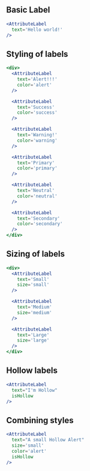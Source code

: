 ## Basic Label

```jsx
<AttributeLabel
  text='Hello world!'
/>
```

## Styling of labels

```jsx
<div>
  <AttributeLabel
    text='Alert!!!'
    color='alert'
  />

  <AttributeLabel
    text='Success'
    color='success'
  />

  <AttributeLabel
    text='Warning!'
    color='warning'
  />

  <AttributeLabel
    text='Primary'
    color='primary'
  />

  <AttributeLabel
    text='Neutral'
    color='neutral'
  />

  <AttributeLabel
    text='Secondary'
    color='secondary'
  />
</div>
```

## Sizing of labels

```jsx
<div>
  <AttributeLabel
    text='Small'
    size='small'
  />

  <AttributeLabel
    text='Medium'
    size='medium'
  />

  <AttributeLabel
    text='Large'
    size='large'
  />
</div>
```

## Hollow labels

```jsx
<AttributeLabel
  text="I'm Hollow"
  isHollow
/>
```

## Combining styles

```jsx
<AttributeLabel
  text="A small Hollow Alert"
  size='small'
  color='alert'
  isHollow
/>
```
